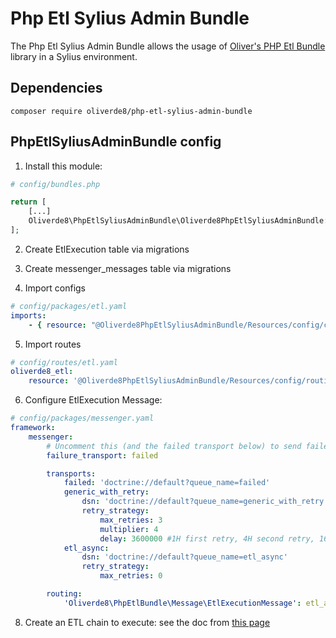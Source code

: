 # Php Etl Sylius Admin Bundle

The Php Etl Sylius Admin Bundle allows the usage of [Oliver's PHP Etl Bundle](https://github.com/oliverde8/phpEtlBundle) library in a Sylius environment.

## Dependencies

```
composer require oliverde8/php-etl-sylius-admin-bundle
```

## PhpEtlSyliusAdminBundle config

1. Install this module:
```php
# config/bundles.php

return [
    [...]
    Oliverde8\PhpEtlSyliusAdminBundle\Oliverde8PhpEtlSyliusAdminBundle::class => ['all' => true],
];
```

2. Create EtlExecution table via migrations

3. Create messenger_messages table via migrations

4. Import configs
```yml
# config/packages/etl.yaml
imports:
    - { resource: "@Oliverde8PhpEtlSyliusAdminBundle/Resources/config/config.yaml" }
```

5. Import routes
```yaml
# config/routes/etl.yaml
oliverde8_etl:
    resource: '@Oliverde8PhpEtlSyliusAdminBundle/Resources/config/routing.yaml'

```

6. Configure EtlExecution Message:
```yml
# config/packages/messenger.yaml
framework:
    messenger:
        # Uncomment this (and the failed transport below) to send failed messages to this transport for later handling.
        failure_transport: failed

        transports:
            failed: 'doctrine://default?queue_name=failed'
            generic_with_retry:
                dsn: 'doctrine://default?queue_name=generic_with_retry'
                retry_strategy:
                    max_retries: 3
                    multiplier: 4
                    delay: 3600000 #1H first retry, 4H second retry, 16H third retry (see multiplier) 
            etl_async:
                dsn: 'doctrine://default?queue_name=etl_async'
                retry_strategy:
                    max_retries: 0

        routing:
            'Oliverde8\PhpEtlBundle\Message\EtlExecutionMessage': etl_async
```



8. Create an ETL chain to execute: see the doc from  [this page](https://github.com/oliverde8/phpEtlBundle#creating-an-etl-chain)

